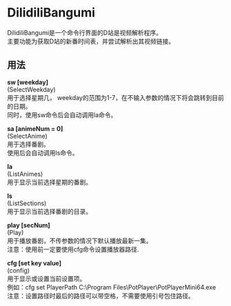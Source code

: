 # DilidiliBangumi

DilidiliBangumi是一个命令行界面的D站是视频解析程序。\
主要功能为获取D站的新番时间表，并尝试解析出其视频链接。

## 用法

**sw [weekday]**\
(SelectWeekday)\
用于选择星期几， weekday的范围为1-7，在不输入参数的情况下将会跳转到目前的日期。\
同时，使用sw命令后会自动调用la命令。

**sa [animeNum = 0]**\
(SelectAnime)\
用于选择番剧。\
使用后会自动调用ls命令。

**la**\
(ListAnimes)\
用于显示当前选择星期的番剧。

**ls**\
(ListSections)\
用于显示当前选择番剧的目录。

**play [secNum]**\
(Play)\
用于播放番剧，不传参数的情况下默认播放最新一集。\
注意：使用前一定要使用cfg命令设置播放器路径.

**cfg [set key value]**\
(config)\
用于显示或设置当前设置项。\
例如：cfg set PlayerPath C:\Program Files\PotPlayer\PotPlayerMini64.exe\
注意：设置路径时最后的路径可以带空格，不需要使用引号包住路径。